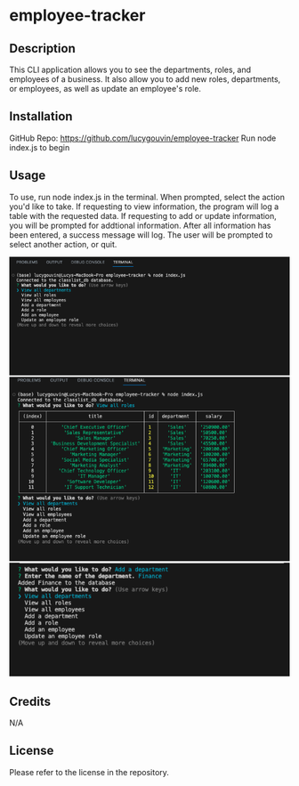 # employee-tracker

## Description

This CLI application allows you to see the departments, roles, and employees of a business. It also allow you to add new roles, departments, or employees, as well as update an employee's role.


## Installation

GitHub Repo: https://github.com/lucygouvin/employee-tracker
Run node index.js to begin

## Usage

To use, run node index.js in the terminal. When prompted, select the action you'd like to take. 
If requesting to view information, the program will log a table with the requested data.
If requesting to add or update information, you will be prompted for addtional information. After all information has been entered, a success message will log. 
The user will be prompted to select another action, or quit. 

![prompt user for action](/images/screenshot01.png)
![example of printed table](/images/screenshot02.png)
![example of response to adding or updating info](/images/screenshot03.png)

## Credits

N/A

## License

Please refer to the license in the repository.